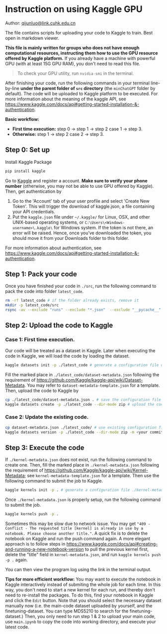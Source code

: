 # Instruction on using Kaggle GPU

Author: qijunluo@link.cuhk.edu.cn

The file contains scripts for uploading your code to Kaggle to train. Best open in markdown viewer.

**This file is mainly written for groups who does not have enough computational resources, instructing them how to use the GPU resource offered by Kaggle platform.** If you already have a machine with powerful GPU (with at least 15G GPU RAM), you don't need to read this file.
> To check your GPU utility, run `nvidia-smi` in the terminal.

After finishing your code, run the following commands in your terminal line-by-line **under the parent folder of `src` directory** (the `minChatGPT` folder by default). The code will be uploaded to Kaggle platform to be executed. For more information about the meaning of the kaggle API, see https://www.kaggle.com/docs/api#getting-started-installation-&-authentication.

**Basic workflow:** 

* **First time execution:** step 0 &rarr; step 1 &rarr; step 2 case 1 &rarr; step 3.
* **Otherwise:** step 1 &rarr; step 2 case 2 &rarr; step 3.

## Step 0: Set up
Install Kaggle Package
```bash
pip install kaggle
```
Go to [Kaggle](https://www.kaggle.com/) and register a account. **Make sure to verify your phone number** (otherwise, you may not be able to use GPU offered by Kaggle).  Then, get authentication by
1. Go to the 'Account' tab of your user profile and select 'Create New Token'. This will trigger the download of kaggle.json, a file containing your API credentials.
2. Put the `kaggle.json` file under `~/.kaggle/` for Linux, OSX, and other UNIX-based operating systems, or `C:\Users\<Windows-username>\.kaggle\` for Windows system. If the token is not there, an error will be raised. Hence, once you’ve downloaded the token, you should move it from your Downloads folder to this folder.

For more information about authentication, see https://www.kaggle.com/docs/api#getting-started-installation-&-authentication.

## Step 1: Pack your code
Once you have finished your code in `./src`, run the following command to pack the code into folder `latest_code`.
```bash
rm -rf latest_code # if the folder already exists, remove it
mkdir -p latest_code/src
rsync -av --exclude "runs" --exclude "*.json"  --exclude "__pycache__" --exclude ".git" --exclude "*.pt"  . ./latest_code/src # pack all the code into the latest_code folder. You may want to add excluded files here
```

## Step 2: Upload the code to Kaggle
### Case 1: First time execution.
Our code will be treated as a dataset in Kaggle. Later when executing the code in Kaggle, we will load the code by loading the dataset.
```bash
kaggle datasets init -p ./latest_code # generate a configuration file dataset-metadata.json under ./latest_code
```
Fill the marked place in `./latest_code/dataset-metadata.json` following the requirement of https://github.com/Kaggle/kaggle-api/wiki/Dataset-Metadata. You may refer to `dataset-metadata-template.json` for a template. Then, upload the code to Kaggle by

```bash
cp ./latest_code/dataset-metadata.json . # save the configuration file to current folder so that we don't need to execute it again
kaggle datasets create -p ./latest_code --dir-mode zip # upload the code to Kaggle
```

### Case 2: Update the existing code.
```bash
cp dataset-metadata.json ./latest_code/ # use existing configuration file
kaggle datasets version -p ./latest_code --dir-mode zip -m <your commit message> # you can optionally add commit message to help identify the code version.
```

## Step 3: Execute the code
If `./kernel-metadata.json` does not exist, run the following command to create one. Then, fill the marked place in `./kernel-metadata.json` following the requirement of https://github.com/Kaggle/kaggle-api/wiki/Kernel-Metadata; see `kernel-metadata-template.json` for a template. Then use the following command to submit the job to Kaggle.
```bash
kaggle kernels init -p . # generate a configuration file ./kernel-metadata.json for notebook execution.
```

Once `./kernel-metadata.json` is properly setup, run the following command to submit the job.
```bash
kaggle kernels push -p .
```
Sometimes this may be slow due to network issue. You may get `"409 - Conflict - The requested title [kernel] is already in use by a notebook. Please choose another title."`. A quick fix is to delete the notebook on Kaggle and run the push command again. A more elegant approach is to follow steps in https://www.kaggle.com/docs/api#creating-and-running-a-new-notebook-version to pull the previous kernel first, delete the "title" field in `kernel-metadata.json`, and run `kaggle kernels push -p .` again.

You can then view the program log using the link in the terminal output.

**Tips for more efficient workflow:** You may want to execute the notebook in Kaggle interactively instead of submiting the whole job for each time. In this way, you don't need to start a new kernel for each run, and thereby don't need to re-install the packages. To do this, find your notebook in Kaggle and click the `Edit` button. Note that you should select the necessary dataset manually now (i.e. the main-code dataset uploaded by yourself, and the finetuning-dataset. You can type MDS5210 to search for the finetuning-dataset.) Then, you only need to run step 1 & 2 to upload your main code, use `main.ipynb` to copy the code into working directory, and execute your latest code.